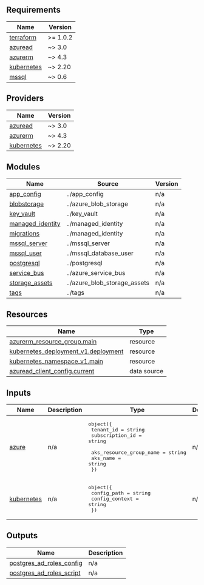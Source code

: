 <!-- BEGIN_TF_DOCS -->
## Requirements

| Name | Version |
|------|---------|
| <a name="requirement_terraform"></a> [terraform](#requirement\_terraform) | >= 1.0.2 |
| <a name="requirement_azuread"></a> [azuread](#requirement\_azuread) | ~> 3.0 |
| <a name="requirement_azurerm"></a> [azurerm](#requirement\_azurerm) | ~> 4.3 |
| <a name="requirement_kubernetes"></a> [kubernetes](#requirement\_kubernetes) | ~> 2.20 |
| <a name="requirement_mssql"></a> [mssql](#requirement\_mssql) | ~> 0.6 |

## Providers

| Name | Version |
|------|---------|
| <a name="provider_azuread"></a> [azuread](#provider\_azuread) | ~> 3.0 |
| <a name="provider_azurerm"></a> [azurerm](#provider\_azurerm) | ~> 4.3 |
| <a name="provider_kubernetes"></a> [kubernetes](#provider\_kubernetes) | ~> 2.20 |

## Modules

| Name | Source | Version |
|------|--------|---------|
| <a name="module_app_config"></a> [app\_config](#module\_app\_config) | ../app_config | n/a |
| <a name="module_blobstorage"></a> [blobstorage](#module\_blobstorage) | ../azure_blob_storage | n/a |
| <a name="module_key_vault"></a> [key\_vault](#module\_key\_vault) | ../key_vault | n/a |
| <a name="module_managed_identity"></a> [managed\_identity](#module\_managed\_identity) | ../managed_identity | n/a |
| <a name="module_migrations"></a> [migrations](#module\_migrations) | ../managed_identity | n/a |
| <a name="module_mssql_server"></a> [mssql\_server](#module\_mssql\_server) | ../mssql_server | n/a |
| <a name="module_mssql_user"></a> [mssql\_user](#module\_mssql\_user) | ../mssql_database_user | n/a |
| <a name="module_postgresql"></a> [postgresql](#module\_postgresql) | ../postgresql | n/a |
| <a name="module_service_bus"></a> [service\_bus](#module\_service\_bus) | ../azure_service_bus | n/a |
| <a name="module_storage_assets"></a> [storage\_assets](#module\_storage\_assets) | ../azure_blob_storage_assets | n/a |
| <a name="module_tags"></a> [tags](#module\_tags) | ../tags | n/a |

## Resources

| Name | Type |
|------|------|
| [azurerm_resource_group.main](https://registry.terraform.io/providers/hashicorp/azurerm/latest/docs/resources/resource_group) | resource |
| [kubernetes_deployment_v1.deployment](https://registry.terraform.io/providers/hashicorp/kubernetes/latest/docs/resources/deployment_v1) | resource |
| [kubernetes_namespace_v1.main](https://registry.terraform.io/providers/hashicorp/kubernetes/latest/docs/resources/namespace_v1) | resource |
| [azuread_client_config.current](https://registry.terraform.io/providers/hashicorp/azuread/latest/docs/data-sources/client_config) | data source |

## Inputs

| Name | Description | Type | Default | Required |
|------|-------------|------|---------|:--------:|
| <a name="input_azure"></a> [azure](#input\_azure) | n/a | <pre>object({<br/>    tenant_id       = string<br/>    subscription_id = string<br/><br/>    aks_resource_group_name = string<br/>    aks_name                = string<br/>  })</pre> | n/a | yes |
| <a name="input_kubernetes"></a> [kubernetes](#input\_kubernetes) | n/a | <pre>object({<br/>    config_path    = string<br/>    config_context = string<br/>  })</pre> | n/a | yes |

## Outputs

| Name | Description |
|------|-------------|
| <a name="output_postgres_ad_roles_config"></a> [postgres\_ad\_roles\_config](#output\_postgres\_ad\_roles\_config) | n/a |
| <a name="output_postgres_ad_roles_script"></a> [postgres\_ad\_roles\_script](#output\_postgres\_ad\_roles\_script) | n/a |
<!-- END_TF_DOCS -->